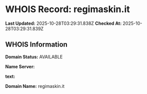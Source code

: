 # WHOIS Record: regimaskin.it

**Last Updated:** 2025-10-28T03:29:31.838Z
**Checked At:** 2025-10-28T03:29:31.839Z

## WHOIS Information

**Domain Status:** AVAILABLE

**Name Server:** 

**text:** 

**Domain Name:** regimaskin.it

